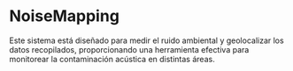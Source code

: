 # NoiseMapping
Este sistema está diseñado para medir el ruido ambiental y geolocalizar los datos recopilados, proporcionando una herramienta efectiva para monitorear la contaminación acústica en distintas áreas.
